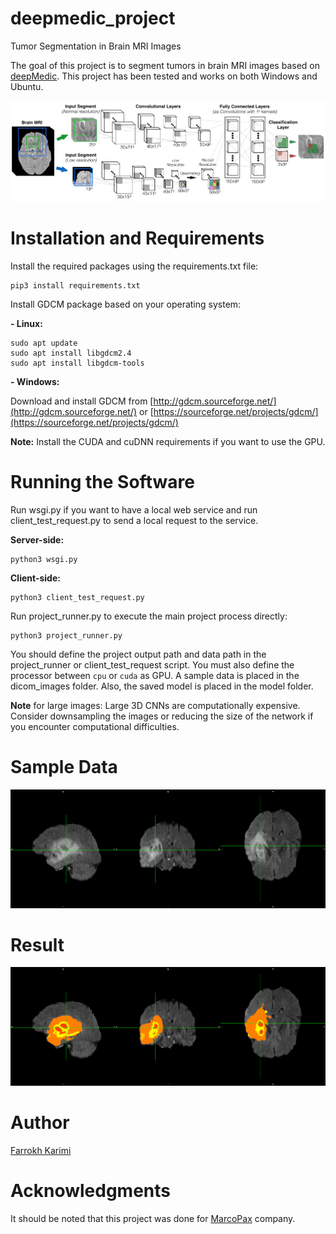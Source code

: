 # deepmedic_project
Tumor Segmentation in Brain MRI Images

The goal of this project is to segment tumors in brain MRI images based on [deepMedic](https://www.sciencedirect.com/science/article/pii/S1361841516301839). This project has been tested and works on both Windows and Ubuntu.
<p align="center"><img src="https://github.com/farrokhkarimi/deepmedic_project/blob/main/documentation/deepMedic.png" /></p>

# Installation and Requirements
Install the required packages using the requirements.txt file:
```
pip3 install requirements.txt
```
Install GDCM package based on your operating system:

**- Linux:**
```
sudo apt update
sudo apt install libgdcm2.4
sudo apt install libgdcm-tools
```

**- Windows:**

Download and install GDCM from [http://gdcm.sourceforge.net/](http://gdcm.sourceforge.net/) or [https://sourceforge.net/projects/gdcm/](https://sourceforge.net/projects/gdcm/)

**Note:** Install the CUDA and cuDNN requirements if you want to use the GPU.

# Running the Software
Run wsgi.py if you want to have a local web service and run client_test_request.py to send a local request to the service.

**Server-side:**
```
python3 wsgi.py
```

**Client-side:**
```
python3 client_test_request.py
```
Run project_runner.py to execute the main project process directly:
```
python3 project_runner.py
```
You should define the project output path and data path in the project_runner or client_test_request script. You must also define the processor between `cpu` or `cuda` as GPU. A sample data is placed in the dicom_images folder. Also, the saved model is placed in the model folder.

**Note** for large images: Large 3D CNNs are computationally expensive. Consider downsampling the images or reducing the size of the network if you encounter computational difficulties.

# Sample Data
<p align="center"><img src="https://github.com/farrokhkarimi/deepmedic_project/blob/main/documentation/sample.png" /></p>

# Result
<p align="center"><img src="https://github.com/farrokhkarimi/deepmedic_project/blob/main/documentation/result.png" /></p>

# Author
[Farrokh Karimi](farrokhkarimi.github.io)

# Acknowledgments
It should be noted that this project was done for [MarcoPax](https://www.marcopacs.com/en/) company.
